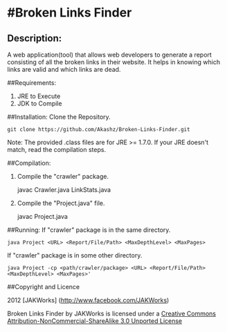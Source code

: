#Broken Links Finder
===

## Description:
A web application(tool) that allows web developers to generate a report consisting of all the broken links in their website. It helps in knowing which links are valid and which links are dead.

##Requirements:
1. JRE to Execute
2. JDK to Compile

##Installation:
Clone the Repository.

	git clone https://github.com/Akashz/Broken-Links-Finder.git
	
Note: The provided .class files are for JRE >= 1.7.0. If your JRE doesn't match, read the compilation steps.

##Compilation:

1. Compile the "crawler" package.

	javac Crawler.java LinkStats.java

2. Compile the "Project.java" file.

	javac Project.java

##Running:
If "crawler" package is in the same directory.

	java Project <URL> <Report/File/Path> <MaxDepthLevel> <MaxPages>
	
If "crawler" package is in some other directory.

	java Project -cp <path/crawler/package> <URL> <Report/File/Path> <MaxDepthLevel> <MaxPages>'

##Copyright and Licence

2012 [JAKWorks] (http://www.facebook.com/JAKWorks)

Broken Links Finder by JAKWorks is licensed under a [Creative Commons Attribution-NonCommercial-ShareAlike 3.0 Unported License](http://creativecommons.org/licenses/by-nc-sa/3.0/)
